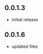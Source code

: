 <!-- https://developers.home-assistant.io/docs/add-ons/presentation#keeping-a-changelog -->

## 0.0.1.3

- Initial release


## 0.0.1.6
- updated files
